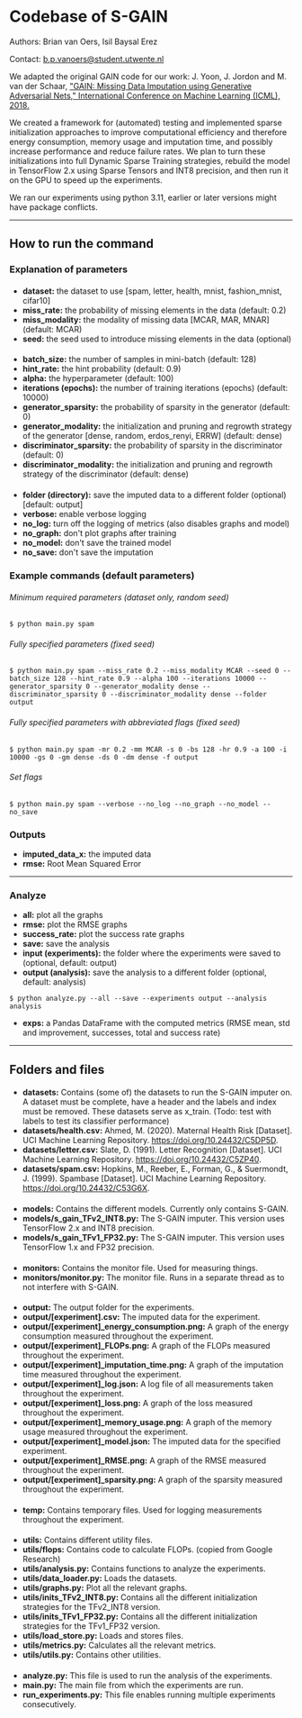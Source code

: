 # Codebase of S-GAIN

Authors: Brian van Oers, Isil Baysal Erez

Contact: b.p.vanoers@student.utwente.nl

We adapted the original GAIN code for our work: J. Yoon, J. Jordon and M. van der Schaar, 
["GAIN: Missing Data Imputation using Generative Adversarial Nets," International Conference on Machine Learning (ICML), 2018.](https://github.com/jsyoon0823/GAIN)

We created a framework for (automated) testing and implemented sparse initialization approaches to improve computational
efficiency and therefore energy consumption, memory usage and imputation time, and possibly increase performance and
reduce failure rates. We plan to turn these initializations into full Dynamic Sparse Training strategies, rebuild the 
model in TensorFlow 2.x using Sparse Tensors and INT8 precision, and then run it on the GPU to speed up the experiments.

We ran our experiments using python 3.11, earlier or later versions might have package conflicts.

---

## How to run the command

### Explanation of parameters

####
- **dataset:** the dataset to use [spam, letter, health, mnist, fashion_mnist, cifar10]
- **miss_rate:** the probability of missing elements in the data (default: 0.2)
- **miss_modality:** the modality of missing data [MCAR, MAR, MNAR] (default: MCAR)
- **seed:** the seed used to introduce missing elements in the data (optional)

#### 
- **batch_size:** the number of samples in mini-batch (default: 128)
- **hint_rate:** the hint probability (default: 0.9)
- **alpha:** the hyperparameter (default: 100)
- **iterations (epochs):** the number of training iterations (epochs) (default: 10000)
- **generator_sparsity:** the probability of sparsity in the generator (default: 0)
- **generator_modality:** the initialization and pruning and regrowth strategy of the generator [dense, random, erdos_renyi, ERRW] (default: dense)
- **discriminator_sparsity:** the probability of sparsity in the discriminator (default: 0)
- **discriminator_modality:** the initialization and pruning and regrowth strategy of the discriminator (default: dense)

#### 
- **folder (directory):** save the imputed data to a different folder (optional) [default: output]
- **verbose:** enable verbose logging
- **no_log:** turn off the logging of metrics (also disables graphs and model)
- **no_graph:** don't plot graphs after training
- **no_model:** don't save the trained model
- **no_save:** don't save the imputation

### Example commands (default parameters)

###### Minimum required parameters (dataset only, random seed)
```shell
$ python main.py spam
```
###### Fully specified parameters (fixed seed)
```shell
$ python main.py spam --miss_rate 0.2 --miss_modality MCAR --seed 0 --batch_size 128 --hint_rate 0.9 --alpha 100 --iterations 10000 --generator_sparsity 0 --generator_modality dense --discriminator_sparsity 0 --discriminator_modality dense --folder output
```
###### Fully specified parameters with abbreviated flags (fixed seed)
```shell
$ python main.py spam -mr 0.2 -mm MCAR -s 0 -bs 128 -hr 0.9 -a 100 -i 10000 -gs 0 -gm dense -ds 0 -dm dense -f output
```
###### Set flags
```shell
$ python main.py spam --verbose --no_log --no_graph --no_model --no_save
```

### Outputs

- **imputed_data_x:** the imputed data
- **rmse:** Root Mean Squared Error

---

### Analyze

- **all:** plot all the graphs
- **rmse:** plot the RMSE graphs
- **success_rate:** plot the success rate graphs
- **save:** save the analysis
- **input (experiments):** the folder where the experiments were saved to (optional, default: output)
- **output (analysis):** save the analysis to a different folder (optional, default: analysis)

```shell
$ python analyze.py --all --save --experiments output --analysis analysis 
```

- **exps:** a Pandas DataFrame with the computed metrics (RMSE mean, std and improvement, successes, total and success rate)

---

## Folders and files

#### 
- **datasets:** Contains (some of) the datasets to run the S-GAIN imputer on. A dataset must be complete, have a header and the labels and index must be removed. These datasets serve as x_train. (Todo: test with labels to test its classifier performance)
- **datasets/health.csv:** Ahmed, M. (2020). Maternal Health Risk [Dataset]. UCI Machine Learning Repository. https://doi.org/10.24432/C5DP5D.
- **datasets/letter.csv:** Slate, D. (1991). Letter Recognition [Dataset]. UCI Machine Learning Repository. https://doi.org/10.24432/C5ZP40.
- **datasets/spam.csv:** Hopkins, M., Reeber, E., Forman, G., & Suermondt, J. (1999). Spambase [Dataset]. UCI Machine Learning Repository. https://doi.org/10.24432/C53G6X.

#### 
- **models:** Contains the different models. Currently only contains S-GAIN.
- **models/s_gain_TFv2_INT8.py:** The S-GAIN imputer. This version uses TensorFlow 2.x and INT8 precision.
- **models/s_gain_TFv1_FP32.py:** The S-GAIN imputer. This version uses TensorFlow 1.x and FP32 precision.

#### 
- **monitors:** Contains the monitor file. Used for measuring things.
- **monitors/monitor.py:** The monitor file. Runs in a separate thread as to not interfere with S-GAIN.

#### 
- **output:** The output folder for the experiments.
- **output/[experiment].csv:** The imputed data for the experiment.
- **output/[experiment]_energy_consumption.png:** A graph of the energy consumption measured throughout the experiment.
- **output/[experiment]_FLOPs.png:** A graph of the FLOPs measured throughout the experiment.
- **output/[experiment]_imputation_time.png:** A graph of the imputation time measured throughout the experiment.
- **output/[experiment]_log.json:** A log file of all measurements taken throughout the experiment.
- **output/[experiment]_loss.png:** A graph of the loss measured throughout the experiment.
- **output/[experiment]_memory_usage.png:** A graph of the memory usage measured throughout the experiment.
- **output/[experiment]_model.json:** The imputed data for the specified experiment.
- **output/[experiment]_RMSE.png:** A graph of the RMSE measured throughout the experiment.
- **output/[experiment]_sparsity.png:** A graph of the sparsity measured throughout the experiment.

#### 
- **temp:** Contains temporary files. Used for logging measurements throughout the experiment.

#### 
- **utils:** Contains different utility files.
- **utils/flops:** Contains code to calculate FLOPs. (copied from Google Research)
- **utils/analysis.py:** Contains functions to analyze the experiments.
- **utils/data_loader.py:** Loads the datasets.
- **utils/graphs.py:** Plot all the relevant graphs.
- **utils/inits_TFv2_INT8.py:** Contains all the different initialization strategies for the TFv2_INT8 version.
- **utils/inits_TFv1_FP32.py:** Contains all the different initialization strategies for the TFv1_FP32 version.
- **utils/load_store.py:** Loads and stores files.
- **utils/metrics.py:** Calculates all the relevant metrics.
- **utils/utils.py:** Contains other utilities.

#### 
- **analyze.py:** This file is used to run the analysis of the experiments.
- **main.py:** The main file from which the experiments are run.
- **run_experiments.py:** This file enables running multiple experiments consecutively.